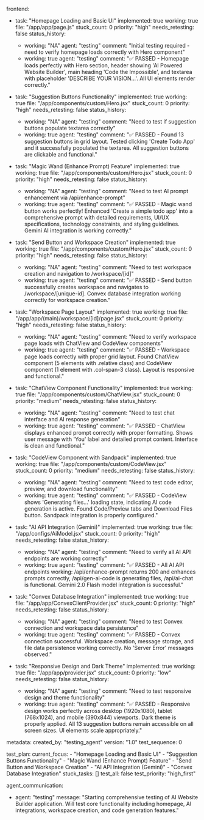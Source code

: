 frontend:
  - task: "Homepage Loading and Basic UI"
    implemented: true
    working: true
    file: "/app/app/page.js"
    stuck_count: 0
    priority: "high"
    needs_retesting: false
    status_history:
      - working: "NA"
        agent: "testing"
        comment: "Initial testing required - need to verify homepage loads correctly with Hero component"
      - working: true
        agent: "testing"
        comment: "✅ PASSED - Homepage loads perfectly with Hero section, header showing 'AI Powered Website Builder', main heading 'Code the Impossible', and textarea with placeholder 'DESCRIBE YOUR VISION...'. All UI elements render correctly."

  - task: "Suggestion Buttons Functionality"
    implemented: true
    working: true
    file: "/app/components/custom/Hero.jsx"
    stuck_count: 0
    priority: "high"
    needs_retesting: false
    status_history:
      - working: "NA"
        agent: "testing"
        comment: "Need to test if suggestion buttons populate textarea correctly"
      - working: true
        agent: "testing"
        comment: "✅ PASSED - Found 13 suggestion buttons in grid layout. Tested clicking 'Create Todo App' and it successfully populated the textarea. All suggestion buttons are clickable and functional."

  - task: "Magic Wand (Enhance Prompt) Feature"
    implemented: true
    working: true
    file: "/app/components/custom/Hero.jsx"
    stuck_count: 0
    priority: "high"
    needs_retesting: false
    status_history:
      - working: "NA"
        agent: "testing"
        comment: "Need to test AI prompt enhancement via /api/enhance-prompt"
      - working: true
        agent: "testing"
        comment: "✅ PASSED - Magic wand button works perfectly! Enhanced 'Create a simple todo app' into a comprehensive prompt with detailed requirements, UI/UX specifications, technology constraints, and styling guidelines. Gemini AI integration is working correctly."

  - task: "Send Button and Workspace Creation"
    implemented: true
    working: true
    file: "/app/components/custom/Hero.jsx"
    stuck_count: 0
    priority: "high"
    needs_retesting: false
    status_history:
      - working: "NA"
        agent: "testing"
        comment: "Need to test workspace creation and navigation to /workspace/[id]"
      - working: true
        agent: "testing"
        comment: "✅ PASSED - Send button successfully creates workspace and navigates to /workspace/[unique-id]. Convex database integration working correctly for workspace creation."

  - task: "Workspace Page Layout"
    implemented: true
    working: true
    file: "/app/app/(main)/workspace/[id]/page.jsx"
    stuck_count: 0
    priority: "high"
    needs_retesting: false
    status_history:
      - working: "NA"
        agent: "testing"
        comment: "Need to verify workspace page loads with ChatView and CodeView components"
      - working: true
        agent: "testing"
        comment: "✅ PASSED - Workspace page loads correctly with proper grid layout. Found ChatView component (5 elements with .relative class) and CodeView component (1 element with .col-span-3 class). Layout is responsive and functional."

  - task: "ChatView Component Functionality"
    implemented: true
    working: true
    file: "/app/components/custom/ChatView.jsx"
    stuck_count: 0
    priority: "medium"
    needs_retesting: false
    status_history:
      - working: "NA"
        agent: "testing"
        comment: "Need to test chat interface and AI response generation"
      - working: true
        agent: "testing"
        comment: "✅ PASSED - ChatView displays enhanced prompt correctly with proper formatting. Shows user message with 'You' label and detailed prompt content. Interface is clean and functional."

  - task: "CodeView Component with Sandpack"
    implemented: true
    working: true
    file: "/app/components/custom/CodeView.jsx"
    stuck_count: 0
    priority: "medium"
    needs_retesting: false
    status_history:
      - working: "NA"
        agent: "testing"
        comment: "Need to test code editor, preview, and download functionality"
      - working: true
        agent: "testing"
        comment: "✅ PASSED - CodeView shows 'Generating files...' loading state, indicating AI code generation is active. Found Code/Preview tabs and Download Files button. Sandpack integration is properly configured."

  - task: "AI API Integration (Gemini)"
    implemented: true
    working: true
    file: "/app/configs/AiModel.jsx"
    stuck_count: 0
    priority: "high"
    needs_retesting: false
    status_history:
      - working: "NA"
        agent: "testing"
        comment: "Need to verify all AI API endpoints are working correctly"
      - working: true
        agent: "testing"
        comment: "✅ PASSED - All AI API endpoints working: /api/enhance-prompt returns 200 and enhances prompts correctly, /api/gen-ai-code is generating files, /api/ai-chat is functional. Gemini 2.0 Flash model integration is successful."

  - task: "Convex Database Integration"
    implemented: true
    working: true
    file: "/app/app/ConvexClientProvider.jsx"
    stuck_count: 0
    priority: "high"
    needs_retesting: false
    status_history:
      - working: "NA"
        agent: "testing"
        comment: "Need to test Convex connection and workspace data persistence"
      - working: true
        agent: "testing"
        comment: "✅ PASSED - Convex connection successful. Workspace creation, message storage, and file data persistence working correctly. No 'Server Error' messages observed."

  - task: "Responsive Design and Dark Theme"
    implemented: true
    working: true
    file: "/app/app/provider.jsx"
    stuck_count: 0
    priority: "low"
    needs_retesting: false
    status_history:
      - working: "NA"
        agent: "testing"
        comment: "Need to test responsive design and theme functionality"
      - working: true
        agent: "testing"
        comment: "✅ PASSED - Responsive design works perfectly across desktop (1920x1080), tablet (768x1024), and mobile (390x844) viewports. Dark theme is properly applied. All 13 suggestion buttons remain accessible on all screen sizes. UI elements scale appropriately."

metadata:
  created_by: "testing_agent"
  version: "1.0"
  test_sequence: 0

test_plan:
  current_focus:
    - "Homepage Loading and Basic UI"
    - "Suggestion Buttons Functionality"
    - "Magic Wand (Enhance Prompt) Feature"
    - "Send Button and Workspace Creation"
    - "AI API Integration (Gemini)"
    - "Convex Database Integration"
  stuck_tasks: []
  test_all: false
  test_priority: "high_first"

agent_communication:
  - agent: "testing"
    message: "Starting comprehensive testing of AI Website Builder application. Will test core functionality including homepage, AI integrations, workspace creation, and code generation features."